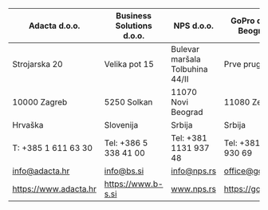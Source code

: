 Adacta d.o.o.|Business Solutions d.o.o.|​NPS d.o.o.|​GoPro d.o.o. Beograd
-------------|-------------------------|----------|--------------------
Strojarska 20|Velika pot 15|Bulevar maršala Tolbuhina 44/II|Prve pruge 27c
10000 Zagreb|5250 Solkan|11070 Novi Beograd|11080 Zemun
Hrvaška|Slovenija|Srbija|Srbija
T: +385 1 611 63 30|Tel: +386 5 338 41 00| Tel: +381 1131 937 48|Tel: +381 1131 930 69
info@adacta.hr|info@bs.si|info@nps.rs|office@gopro.rs
https://www.adacta.hr|https://www.b-s.si|www.nps.rs|https://gopro.rs
